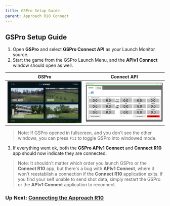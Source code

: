```yaml
---
title: GSPro Setup Guide
parent: Approach R10 Connect
---
```


## GSPro Setup Guide

1. Open **GSPro** and select **GSPro Connect API** as your Launch Monitor source.
2. Start the game from the GSPro Launch Menu, and the **APIv1 Connect** window should open as well.

| GSPro                                       | Connect API                                        |
| ------------------------------------------- | -------------------------------------------------- |
| <img src="/assets/GSPro.jpg" width="400" /> | <img src="/assets/APIv1Connect.jpg" width="400" /> |

> Note: If GSPro opened in fullscreen, and you don't see the other windows, you can press `F11` to toggle GSPro into windowed mode.

3. If everything went ok, both the **GSPro APIv1 Connect** and **Connect R10** app should now indicate they are connected.

> Note: It shouldn't matter which order you launch GSPro or the **Connect R10** app, but there's a bug with **APIv1 Connect**, where it won't reestablish a connection if the **Connect R10** application exits. If you find your self unable to send shot data, simply restart the GSPro or the **APIv1 Connect** application to reconnect.

### Up Next: [Connecting the Approach R10](./connect-approach-r10)
